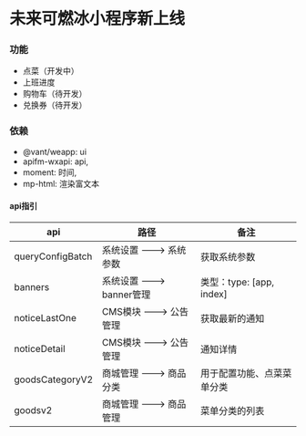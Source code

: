 # 未来可燃冰小程序新上线

### 功能
* 点菜（开发中）
* 上班进度
* 购物车（待开发）
* 兑换券（待开发）

### 依赖
* @vant/weapp: ui
* apifm-wxapi: api,
* moment: 时间,
* mp-html: 渲染富文本


#### api指引
| api             | 路径                     | 备注                     |
| --------------- | ------------------------ | ------------------------ |
| queryConfigBatch         | 系统设置 ---> 系统参数 | 获取系统参数 |
| banners         | 系统设置 ---> banner管理 | 类型：type: [app, index] |
| noticeLastOne   | CMS模块 ---> 公告管理    | 获取最新的通知           |
| noticeDetail    | CMS模块 ---> 公告管理    | 通知详情                 |
| goodsCategoryV2 | 商城管理 ---> 商品分类 | 用于配置功能、点菜菜单分类 |
| goodsv2 | 商城管理 ---> 商品管理 | 菜单分类的列表 |

